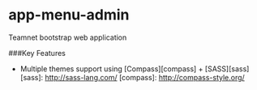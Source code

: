 # app-menu-admin

Teamnet bootstrap web application

###Key Features

* Multiple themes support using [Compass][compass] + [SASS][sass]
[sass]: http://sass-lang.com/
[compass]: http://compass-style.org/
